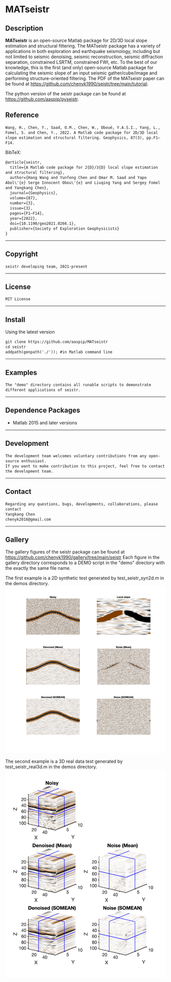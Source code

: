**MATseistr**
======

## Description

**MATseistr** is an open-source Matlab package for 2D/3D local slope estimation and structural filtering. The MATseistr package has a variety of applications in both exploration and earthquake seismology, including but not limited to seismic denoising, seismic reconstruction, seismic diffraction separation, constrained LSRTM, constrained FWI, etc. To the best of our knowledge, this is the first (and only) open-source Matlab package for calculating the seismic slope of an input seismic gather/cube/image and performing structure-oriented filtering. The PDF of the MATseistr paper can be found at https://github.com/chenyk1990/seistr/tree/main/tutorial.

The python version of the seistr package can be found at https://github.com/aaspip/pyseistr.

## Reference
    Wang, H., Chen, Y., Saad, O.M., Chen, W., Oboué, Y.A.S.I., Yang, L., Fomel, S. and Chen, Y., 2022. A Matlab code package for 2D/3D local slope estimation and structural filtering. Geophysics, 87(3), pp.F1–F14.
    
BibTeX:

	@article{seistr,
	  title={A Matlab code package for 2{D}/3{D} local slope estimation and structural filtering},
	  author={Hang Wang and Yunfeng Chen and Omar M. Saad and Yapo Abol\'{e} Serge Innocent Obou\'{e} and Liuqing Yang and Sergey Fomel and Yangkang Chen},
	  journal={Geophysics},
	  volume={87},
	  number={3},
	  issue={3},
	  pages={F1–F14},
	  year={2022},
	  doi={10.1190/geo2021.0266.1},
	  publisher={Society of Exploration Geophysicists}
	}

-----------
## Copyright
    seistr developing team, 2021-present
-----------

## License
    MIT License

-----------

## Install
Using the latest version

    git clone https://github.com/aaspip/MATseistr
    cd seistr
    addpath(genpath('./')); #in Matlab command line
    
-----------
## Examples
    The "demo" directory contains all runable scripts to demonstrate different applications of seistr. 

-----------
## Dependence Packages
* Matlab 2015 and later versions
    
-----------
## Development
    The development team welcomes voluntary contributions from any open-source enthusiast. 
    If you want to make contribution to this project, feel free to contact the development team. 

-----------
## Contact
    Regarding any questions, bugs, developments, collaborations, please contact  
    Yangkang Chen
    chenyk2016@gmail.com

-----------
## Gallery
The gallery figures of the seistr package can be found at
    https://github.com/chenyk1990/gallery/tree/main/seistr
Each figure in the gallery directory corresponds to a DEMO script in the "demo" directory with the exactly the same file name.

The first example is a 2D synthetic test generated by test_seistr_syn2d.m in the demos directory.
<img src='https://github.com/chenyk1990/gallery/blob/main/seistr/test_seistr_syn2d.png' alt='Syn2D' width=960/>

The second example is a 3D real data test generated by test_seistr_real3d.m in the demos directory.
<img src='https://github.com/chenyk1990/gallery/blob/main/seistr/test_seistr_real3d.png' alt='Real3D' width=960/>

